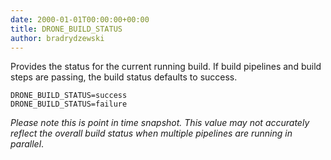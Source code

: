 ```yaml
---
date: 2000-01-01T00:00:00+00:00
title: DRONE_BUILD_STATUS
author: bradrydzewski
---
```


Provides the status for the current running build. If build pipelines and build steps are passing, the build status defaults to success.

```
DRONE_BUILD_STATUS=success
DRONE_BUILD_STATUS=failure
```

_Please note this is point in time snapshot. This value may not accurately reflect the overall build status when multiple pipelines are running in parallel_.
